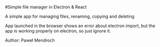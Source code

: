 #Simple file manager in Electron & React

A simple app for managing files, renaming, copying and deleting

App launched in the browser shows an error about electron import, but the app is working properly on electron,
so just ignore it.

Author: Paweł Mendroch